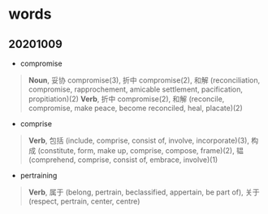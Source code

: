 # words

## 20201009

- compromise
> **Noun**, 妥协 compromise(3), 折中 compromise(2), 和解 (reconciliation, compromise, rapprochement, amicable settlement, pacification, propitiation)(2)
> **Verb**, 折中 compromise(2), 和解 (reconcile, compromise, make peace, become reconciled, heal, placate)(2)

- comprise
> **Verb**, 包括 (include, comprise, consist of, involve, incorporate)(3), 构成 (constitute, form, make up, comprise, compose, frame)(2), 韫 (comprehend, comprise, consist of, embrace, involve)(1)

- pertraining
> **Verb**, 属于 (belong, pertrain, beclassified, appertain, be part of), 关于 (respect, pertrain, center, centre)

